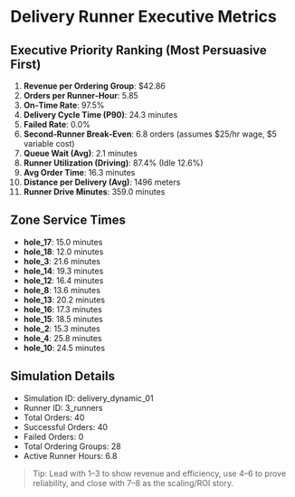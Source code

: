 # Delivery Runner Executive Metrics

## Executive Priority Ranking (Most Persuasive First)
1. **Revenue per Ordering Group**: $42.86
2. **Orders per Runner‑Hour**: 5.85
3. **On‑Time Rate**: 97.5%
4. **Delivery Cycle Time (P90)**: 24.3 minutes
5. **Failed Rate**: 0.0%
6. **Second‑Runner Break‑Even**: 6.8 orders (assumes $25/hr wage, $5 variable cost)
7. **Queue Wait (Avg)**: 2.1 minutes
8. **Runner Utilization (Driving)**: 87.4% (Idle 12.6%)
9. **Avg Order Time**: 16.3 minutes
10. **Distance per Delivery (Avg)**: 1496 meters
11. **Runner Drive Minutes**: 359.0 minutes

## Zone Service Times
- **hole_17**: 15.0 minutes
- **hole_18**: 12.0 minutes
- **hole_3**: 21.6 minutes
- **hole_14**: 19.3 minutes
- **hole_12**: 16.4 minutes
- **hole_8**: 13.6 minutes
- **hole_13**: 20.2 minutes
- **hole_16**: 17.3 minutes
- **hole_15**: 18.5 minutes
- **hole_2**: 15.3 minutes
- **hole_4**: 25.8 minutes
- **hole_10**: 24.5 minutes


## Simulation Details
- Simulation ID: delivery_dynamic_01
- Runner ID: 3_runners
- Total Orders: 40
- Successful Orders: 40
- Failed Orders: 0
- Total Ordering Groups: 28
- Active Runner Hours: 6.8

> Tip: Lead with 1–3 to show revenue and efficiency, use 4–6 to prove reliability, and close with 7–8 as the scaling/ROI story.
